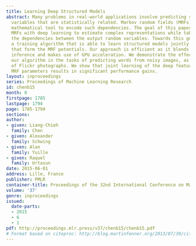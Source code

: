 ```yaml
---
title: Learning Deep Structured Models
abstract: Many problems in real-world applications involve predicting several random
  variables that are statistically related. Markov random fields (MRFs) are a great
  mathematical tool to encode such dependencies. The goal of this paper is to combine
  MRFs with deep learning to estimate complex representations while taking into account
  the dependencies between the output random variables. Towards this goal, we propose
  a training algorithm that is able to learn structured models jointly with deep features
  that form the MRF potentials. Our approach is efficient as it blends learning and
  inference and makes use of GPU acceleration. We demonstrate the effectiveness of
  our algorithm in the tasks of predicting words from noisy images, as well as tagging
  of Flickr photographs. We show that joint learning of the deep features and the
  MRF parameters results in significant performance gains.
layout: inproceedings
series: Proceedings of Machine Learning Research
id: chenb15
month: 0
firstpage: 1785
lastpage: 1794
page: 1785-1794
sections: 
author:
- given: Liang-Chieh
  family: Chen
- given: Alexander
  family: Schwing
- given: Alan
  family: Yuille
- given: Raquel
  family: Urtasun
date: 2015-06-01
address: Lille, France
publisher: PMLR
container-title: Proceedings of the 32nd International Conference on Machine Learning
volume: '37'
genre: inproceedings
issued:
  date-parts:
  - 2015
  - 6
  - 1
pdf: http://proceedings.mlr.press/v37/chenb15/chenb15.pdf
# Format based on citeproc: http://blog.martinfenner.org/2013/07/30/citeproc-yaml-for-bibliographies/
---
```

